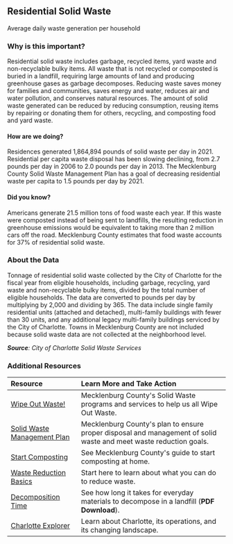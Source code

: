 ## Residential Solid Waste
Average daily waste generation per household

### Why is this important?
Residential solid waste includes garbage, recycled items, yard waste and non-recyclable bulky items. All waste that is not recycled or composted is buried in a landfill, requiring large amounts of land and producing greenhouse gases as garbage decomposes. Reducing waste saves money for families and communities, saves energy and water, reduces air and water pollution, and conserves natural resources. The amount of solid waste generated can be reduced by reducing consumption, reusing items by repairing or donating them for others, recycling, and composting food and yard waste. 

#### How are we doing?
Residences generated 1,864,894 pounds of solid waste per day in 2021. Residential per capita waste disposal has been slowing declining, from 2.7 pounds per day in 2006 to 2.0 pounds per day in 2013. The Mecklenburg County Solid Waste Management Plan has a goal of decreasing residential waste per capita to 1.5 pounds per day by 2021.

#### Did you know?
Americans generate 21.5 million tons of food waste each year. If this waste were composted instead of being sent to landfills, the resulting reduction in greenhouse emissions would be equivalent to taking more than 2 million cars off the road. Mecklenburg County estimates that food waste accounts for 37% of residential solid waste.

### About the Data
Tonnage of residential solid waste collected by the City of Charlotte for the fiscal year from eligible households, including garbage, recycling, yard waste and non-recyclable bulky items, divided by the total number of eligible households. The data are converted to pounds per day by multiplying by 2,000 and dividing by 365. The data include single family residential units (attached and detached), multi-family buildings with fewer than 30 units, and any additional legacy multi-family buildings serviced by the City of Charlotte. Towns in Mecklenburg County are not included because solid waste data are not collected at the neighborhood level.

_**Source**: City of Charlotte Solid Waste Services_

### Additional Resources
| Resource | Learn More and Take Action | 
|:--- | :--- |
|[Wipe Out Waste!](https://wipeoutwaste.mecknc.gov/) | Mecklenburg County's Solid Waste programs and services to help us all Wipe Out Waste.
|[Solid Waste Management Plan](https://www.mecknc.gov/LUESA/SolidWaste/Documents/Mecklenburg%20County%20Solid%20Waste%20Mgt%20Plan.01.04.11.pdf)| Mecklenburg County's plan to ensure proper disposal and management of solid waste and meet waste reduction goals.
|[Start Composting](https://wipeoutwaste.mecknc.gov/community/purchase-mulch-and-compost) | See Mecklenburg County's guide to start composting at home. 
|[Waste Reduction Basics](https://www.epa.gov/circulareconomy/us-recycling-system) | Start here to learn about what you can do to reduce waste.
|[Decomposition Time](http://storage.neic.org/event/docs/1129/how_long_does_it_take_garbage_to_decompose.pdf) |See how long it takes for everyday materials to decompose in a landfill (**PDF Download**).
|[Charlotte Explorer](https://explore.charlottenc.gov/)| Learn about Charlotte, its operations, and its changing landscape.
